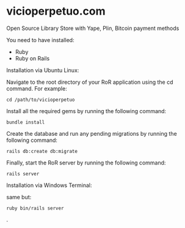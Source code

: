 # vicioperpetuo.com
Open Source Library Store with Yape, Plin, Bitcoin payment methods

You need to have installed:
* Ruby
* Ruby on Rails

Installation via Ubuntu Linux:

Navigate to the root directory of your RoR application using the cd command. For example:

```
cd /path/to/vicioperpetuo
```

Install all the required gems by running the following command:

```
bundle install
```

Create the database and run any pending migrations by running the following command:
```
rails db:create db:migrate
```

Finally, start the RoR server by running the following command:
```
rails server
```

Installation via Windows Terminal:

same but:

```
ruby bin/rails server
```

.



